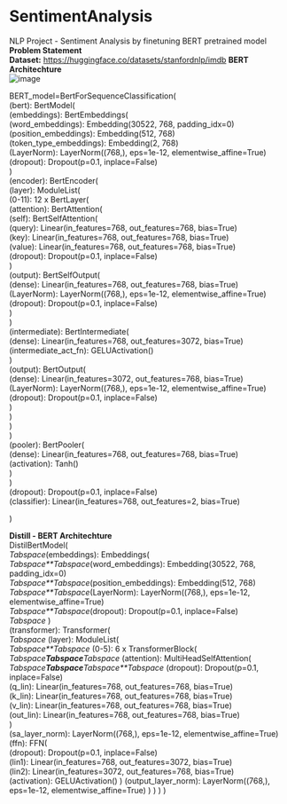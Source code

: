 # SentimentAnalysis
NLP Project - Sentiment Analysis by finetuning BERT pretrained model </br>
**Problem Statement** </br>
**Dataset:** https://huggingface.co/datasets/stanfordnlp/imdb
**BERT Architechture**</br>
![image](https://github.com/user-attachments/assets/ba232e6d-66ee-477f-bbc5-859f66d40669) </br>

BERT_model=BertForSequenceClassification(</br>
  (bert): BertModel(</br>
    (embeddings): BertEmbeddings(</br>
      (word_embeddings): Embedding(30522, 768, padding_idx=0)</br>
      (position_embeddings): Embedding(512, 768)</br>
      (token_type_embeddings): Embedding(2, 768)</br>
      (LayerNorm): LayerNorm((768,), eps=1e-12, elementwise_affine=True)</br>
      (dropout): Dropout(p=0.1, inplace=False)</br>
    )</br>
    (encoder): BertEncoder(</br>
      (layer): ModuleList(</br>
        (0-11): 12 x BertLayer(</br>
          (attention): BertAttention(</br>
            (self): BertSelfAttention(</br>
              (query): Linear(in_features=768, out_features=768, bias=True)</br>
              (key): Linear(in_features=768, out_features=768, bias=True)</br>
              (value): Linear(in_features=768, out_features=768, bias=True)</br>
              (dropout): Dropout(p=0.1, inplace=False)</br>
            )</br>
            (output): BertSelfOutput(</br>
              (dense): Linear(in_features=768, out_features=768, bias=True)</br>
              (LayerNorm): LayerNorm((768,), eps=1e-12, elementwise_affine=True)</br>
              (dropout): Dropout(p=0.1, inplace=False)</br>
            )</br>
          )</br>
          (intermediate): BertIntermediate(</br>
            (dense): Linear(in_features=768, out_features=3072, bias=True)</br>
            (intermediate_act_fn): GELUActivation()</br>
          )</br>
          (output): BertOutput(</br>
            (dense): Linear(in_features=3072, out_features=768, bias=True)</br>
            (LayerNorm): LayerNorm((768,), eps=1e-12, elementwise_affine=True)</br>
            (dropout): Dropout(p=0.1, inplace=False)</br>
          )</br>
        )</br>
      )</br>
    )</br>
    (pooler): BertPooler(</br>
      (dense): Linear(in_features=768, out_features=768, bias=True)</br>
      (activation): Tanh()</br>
    )</br>
  )</br>
  (dropout): Dropout(p=0.1, inplace=False)</br>
  (classifier): Linear(in_features=768, out_features=2, bias=True)</br>
  
) <br/>

**Distill - BERT Architechture**</br>
DistilBertModel(</br>
*Tabspace*(embeddings): Embeddings(</br>
*Tabspace**Tabspace*(word_embeddings): Embedding(30522, 768, padding_idx=0)</br>
    *Tabspace**Tabspace*(position_embeddings): Embedding(512, 768)</br>
    *Tabspace**Tabspace*(LayerNorm): LayerNorm((768,), eps=1e-12, elementwise_affine=True)</br>
    *Tabspace**Tabspace*(dropout): Dropout(p=0.1, inplace=False)</br>
 *Tabspace* )</br>
  (transformer): Transformer(</br>
   *Tabspace* (layer): ModuleList(</br>
     *Tabspace**Tabspace* (0-5): 6 x TransformerBlock(</br>
       *Tabspace**Tabspace**Tabspace* (attention): MultiHeadSelfAttention(</br>
        *Tabspace**Tabspace**Tabspace**Tabspace*  (dropout): Dropout(p=0.1, inplace=False)</br>
          (q_lin): Linear(in_features=768, out_features=768, bias=True)</br>
          (k_lin): Linear(in_features=768, out_features=768, bias=True)</br>
          (v_lin): Linear(in_features=768, out_features=768, bias=True)</br>
          (out_lin): Linear(in_features=768, out_features=768, bias=True)</br>
        )</br>
        (sa_layer_norm): LayerNorm((768,), eps=1e-12, elementwise_affine=True)</br>
        (ffn): FFN(</br>
          (dropout): Dropout(p=0.1, inplace=False)</br>
          (lin1): Linear(in_features=768, out_features=3072, bias=True)</br>
          (lin2): Linear(in_features=3072, out_features=768, bias=True)</br>
          (activation): GELUActivation()
        )
        (output_layer_norm): LayerNorm((768,), eps=1e-12, elementwise_affine=True)
      )
    )
  )
)
